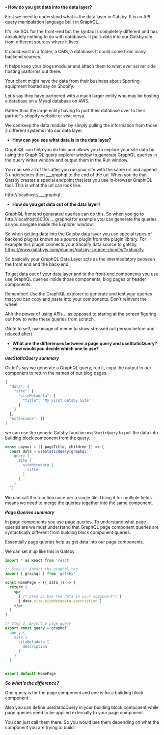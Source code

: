 **- How do you get data into the data layer?**

First we need to understand what is the data layer in Gatsby. It is an API query manipulation language built in GraphQL. 

It's like SQL for the front-end but the syntax is completely different and has absolutely nothing to do with databases. It pulls data into our Gatsby site from different sources where it lives. 

It could exist in a folder, a CMS, a database. It could come from many backend sources.

It helps keep your blogs modular and attach them to what ever server side hosting platforms out there. 

Your client might have the data from their business about Sporting equipment hosted say on Shopify. 

Let's say they have partnered with a much larger entity who may be hosting a database on a Mysql database on AWS. 

Rather than the large entity having to port their database over to their partner's shopify website or vise versa. 

We can keep the data modular by simply pulling the information from those 2 different systems into our data layer.

- **How can you see what data is in the data layer?**

GraphiQL can help you do this and allows you to explore your site data by using the GraphiQL query explorer window to generate GraphQL queries in the query writer window and output them in the Run window. 

You can see all of this after you run your site with the same url and append 3 underscores then ___graphql to the end of the url. When you do that Gatsby creates a special endpoint that lets you use  in-browser GraphiQL tool. This is what the url can look like.

http://localhost:<portal number here>/___graphql

- **How do you get data out of the data layer?**

GraphQL frontend generated queries can do this. So when you go to
http://localhost:8000/___graphql for example you can generate the queries as you navigate inside the Explorer window.

So when getting data into the Gatsby data layer you use special types of backend plugins known as a source plugin from the plugin library. For example this plugin connects your Shopify data source to gatsby. https://www.gatsbyjs.com/plugins/gatsby-source-shopify/?=shopify  

So basically your GraphQL Data Layer acts as the intermediatory between the front end and the back-end.

To get data out of your data layer and to the front-end components you use use GraphQL queries inside those components, blog pages or header components. 

Remember! Use the GraphiQL explorer to generate and test your queries that you can copy and paste into your components. Don't reinvent the wheel. 

Ahh the power of using APIs... as opposed to staring at the screen figuring out how to write these queries from scratch.

(Note to self, use image of meme to show stressed out person before and relaxed after)

- **What are the differences between a page query and useStaticQuery? How would you decide which one to use?**

***useStaticQuery summary***

Ok let's say we generate a GraphQL query, run it, copy the output to our component to return the names of our blog pages.

```jsx
{
  "data": {
    "site": {
      "siteMetadata": {
        "title": "My First Gatsby Site"
      }
    }
  },
  "extensions": {}
}
```

we can use the generic Gatsby function  `useStaticQuery` to pull the
data into building block component from the query.

```jsx
const Layout = ({ pageTitle, children }) => {
  const data = useStaticQuery(graphql`
    query {
      site {
        siteMetadata {
          title
        }
      }
    }
  `)
```

We can call the function once per a single file. Using it for multiple fields means we need to merge the queries together into the same component.

***Page Queries summary***

In page components you use page queries. To understand what page queries are we must understand that GraphQL page component queries are syntactically different from building block component queries.

Essentially page queries help us get data into our page components.

We can set it up like this in Gatsby.

```jsx
import * as React from 'react'

// Step 1: Import the graphql tag
import { graphql } from 'gatsby'

const HomePage = ({ data }) => {
  return (
    <p>
      { /* Step 3: Use the data in your component*/ }
      { data.site.siteMetadata.description }
    </p>
  )
}

// Step 2: Export a page query
export const query = graphql`
  query {
    site {
      siteMetadata {
        description
      }
    }
  }
`

export default HomePage
```

***So what's the difference?***

One query is for the page component and one is for a building block component. 

Also you can define useStaticQuery in your building block component while page queries need to be applied externally to your page component. 

You can just call them there. So you would use them depending on what the component you are trying to build.